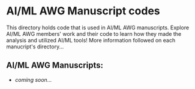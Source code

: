 # AI/ML AWG Manuscript codes

This directory holds code that is used in AI/ML AWG manuscripts. Explore AI/ML AWG members' work and their code to learn how they made the analysis and utilized AI/ML tools! More information followed on each manucript's directory...

## AI/ML AWG Manuscripts:

- *coming soon...*
